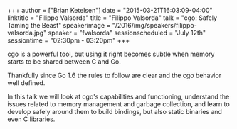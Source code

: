 +++
author = ["Brian Ketelsen"]
date = "2015-03-21T16:03:09-04:00"
linktitle = "Filippo Valsorda"
title = "Filippo Valsorda"
talk = "cgo: Safely Taming the Beast"
speakerimage = "/2016/img/speakers/filippo-valsorda.jpg"
speaker = "fvalsorda"
sessionscheduled = "July 12th"
sessiontime = "02:30pm - 03:20pm"
+++

cgo is a powerful tool, but using it right becomes subtle when memory starts to be shared between C and Go.

Thankfully since Go 1.6 the rules to follow are clear and the cgo behavior well defined.

In this talk we will look at cgo's capabilities and functioning, understand the issues related to memory management and garbage collection, and learn to develop safely around them to build bindings, but also static binaries and even C libraries.

